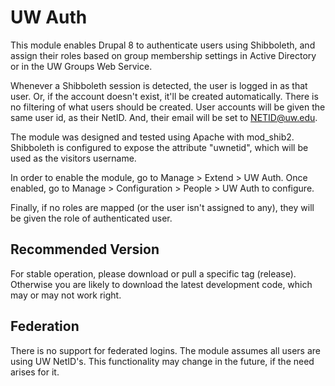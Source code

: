 # UW Auth

This module enables Drupal 8 to authenticate users using Shibboleth, and assign
their roles based on group membership settings in Active Directory or in
the UW Groups Web Service.

Whenever a Shibboleth session is detected, the user is logged in as that user.
Or, if the account doesn't exist, it'll be created automatically. There is no
filtering of what users should be created. User accounts will be given the
same user id, as their NetID. And, their email will be set to NETID@uw.edu.

The module was designed and tested using Apache with mod_shib2. Shibboleth is
configured to expose the attribute "uwnetid", which will be used as the
visitors username.

In order to enable the module, go to Manage > Extend > UW Auth. Once enabled,
go to Manage > Configuration > People > UW Auth to configure.

Finally, if no roles are mapped (or the user isn't assigned to any), they will
be given the role of authenticated user.

## Recommended Version

For stable operation, please download or pull a specific tag (release).
Otherwise you are likely to download the latest development code, which may
or may not work right.

## Federation

There is no support for federated logins. The module assumes all
users are using UW NetID's. This functionality may change in the future, if the
need arises for it.

